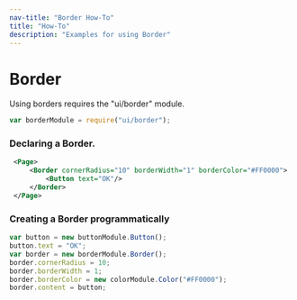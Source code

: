 ```yaml
---
nav-title: "Border How-To"
title: "How-To"
description: "Examples for using Border"
---
```

# Border
Using borders requires the "ui/border" module.
``` JavaScript
var borderModule = require("ui/border");
```
### Declaring a Border.
```XML
 <Page>
     <Border cornerRadius="10" borderWidth="1" borderColor="#FF0000">
         <Button text="OK"/>
     </Border>
 </Page>
```
### Creating a Border programmatically
``` JavaScript
var button = new buttonModule.Button();
button.text = "OK";
var border = new borderModule.Border();
border.cornerRadius = 10;
border.borderWidth = 1;
border.borderColor = new colorModule.Color("#FF0000");
border.content = button;
```
